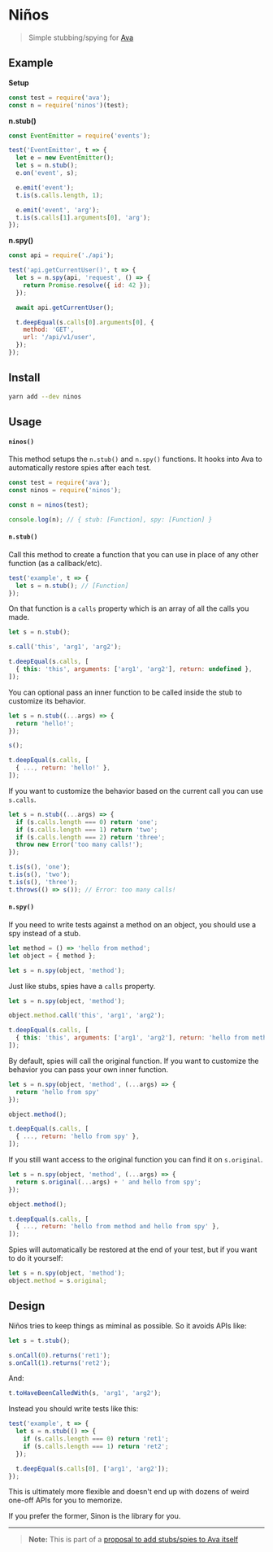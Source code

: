 # Niños

> Simple stubbing/spying for [Ava](https://ava.li)

## Example

**Setup**

```js
const test = require('ava');
const n = require('ninos')(test);
```

**n.stub()**

```js
const EventEmitter = require('events');

test('EventEmitter', t => {
  let e = new EventEmitter();
  let s = n.stub();
  e.on('event', s);

  e.emit('event');
  t.is(s.calls.length, 1);

  e.emit('event', 'arg');
  t.is(s.calls[1].arguments[0], 'arg');
});
```

**n.spy()**

```js
const api = require('./api');

test('api.getCurrentUser()', t => {
  let s = n.spy(api, 'request', () => {
    return Promise.resolve({ id: 42 });
  });

  await api.getCurrentUser();

  t.deepEqual(s.calls[0].arguments[0], {
    method: 'GET',
    url: '/api/v1/user',
  });
});
```

## Install

```sh
yarn add --dev ninos
```

## Usage

#### `ninos()`

This method setups the `n.stub()` and `n.spy()` functions. It hooks into Ava to
automatically restore spies after each test.

```js
const test = require('ava');
const ninos = require('ninos');

const n = ninos(test);

console.log(n); // { stub: [Function], spy: [Function] }
```

#### `n.stub()`

Call this method to create a function that you can use in place of any other
function (as a callback/etc).

```js
test('example', t => {
  let s = n.stub(); // [Function]
});
```

On that function is a `calls` property which is an array of all the calls you
made.

```js
let s = n.stub();

s.call('this', 'arg1', 'arg2');

t.deepEqual(s.calls, [
  { this: 'this', arguments: ['arg1', 'arg2'], return: undefined },
]);
```

You can optional pass an inner function to be called inside the stub to
customize its behavior.

```js
let s = n.stub((...args) => {
  return 'hello!';
});

s();

t.deepEqual(s.calls, [
  { ..., return: 'hello!' },
]);
```

If you want to customize the behavior based on the current call you can use
`s.calls`.

```js
let s = n.stub((...args) => {
  if (s.calls.length === 0) return 'one';
  if (s.calls.length === 1) return 'two';
  if (s.calls.length === 2) return 'three';
  throw new Error('too many calls!');
});

t.is(s(), 'one');
t.is(s(), 'two');
t.is(s(), 'three');
t.throws(() => s()); // Error: too many calls!
```

#### `n.spy()`

If you need to write tests against a method on an object, you should use a spy
instead of a stub.

```js
let method = () => 'hello from method';
let object = { method };

let s = n.spy(object, 'method');
```

Just like stubs, spies have a `calls` property.

```js
let s = n.spy(object, 'method');

object.method.call('this', 'arg1', 'arg2');

t.deepEqual(s.calls, [
  { this: 'this', arguments: ['arg1', 'arg2'], return: 'hello from method'; },
]);
```

By default, spies will call the original function. If you want to customize the
behavior you can pass your own inner function.

```js
let s = n.spy(object, 'method', (...args) => {
  return 'hello from spy'
});

object.method();

t.deepEqual(s.calls, [
  { ..., return: 'hello from spy' },
]);
```

If you still want access to the original function you can find it on
`s.original`.

```js
let s = n.spy(object, 'method', (...args) => {
  return s.original(...args) + ' and hello from spy';
});

object.method();

t.deepEqual(s.calls, [
  { ..., return: 'hello from method and hello from spy' },
]);
```

Spies will automatically be restored at the end of your test, but if you want
to do it yourself:

```js
let s = n.spy(object, 'method');
object.method = s.original;
```

## Design

Niños tries to keep things as miminal as possible. So it avoids APIs like:

```js
let s = t.stub();

s.onCall(0).returns('ret1');
s.onCall(1).returns('ret2');
```

And:

```js
t.toHaveBeenCalledWith(s, 'arg1', 'arg2');
```

Instead you should write tests like this:

```js
test('example', t => {
  let s = n.stub(() => {
    if (s.calls.length === 0) return 'ret1';
    if (s.calls.length === 1) return 'ret2';
  });

  t.deepEqual(s.calls[0], ['arg1', 'arg2']);
});
```

This is ultimately more flexible and doesn't end up with dozens of weird
one-off APIs for you to memorize.

If you prefer the former, Sinon is the library for you.

---

> **Note:** This is part of a [proposal to add stubs/spies to Ava itself](https://github.com/avajs/ava/issues/1825)
